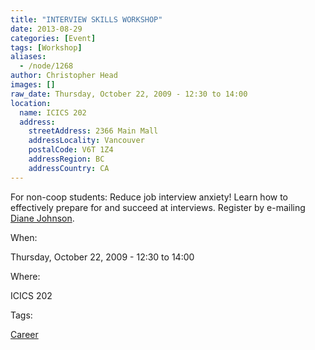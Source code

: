 ```yaml
---
title: "INTERVIEW SKILLS WORKSHOP"
date: 2013-08-29
categories: [Event]
tags: [Workshop]
aliases:
  - /node/1268
author: Christopher Head
images: []
raw_date: Thursday, October 22, 2009 - 12:30 to 14:00
location:
  name: ICICS 202
  address:
    streetAddress: 2366 Main Mall
    addressLocality: Vancouver
    postalCode: V6T 1Z4
    addressRegion: BC
    addressCountry: CA
---
```


For non-coop students: Reduce job interview anxiety! Learn how to effectively prepare for and succeed at interviews. Register by e-mailing [Diane Johnson](/cdn-cgi/l/email-protection#c0a4a9a1aea5aaafa880a3b3eeb5a2a3eea3a1).

When: 

Thursday, October 22, 2009 - 12:30 to 14:00

Where: 

ICICS 202

Tags: 

[Career](/career)
